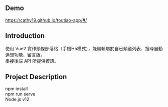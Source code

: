 ## Demo
https://cathy19.github.io/toutiao-app/#/

## Introduction
使用 Vue2 實作頭條部落格（手機H5模式），能編輯屬於自已頻道列表、搜尋自動連想功能、留言版。  
串接後端 API 所提供資訊。

## Project Description
npm install  
npm run serve  
Node.js v12    

